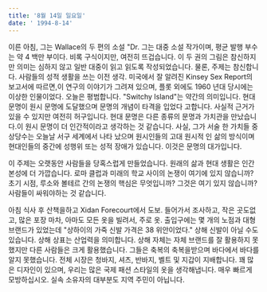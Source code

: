 ```yaml
---
title: '8월 14일 일요일'
date: ' 1994-8-14'
---
```

이른 아침, 그는 Wallace의 두 편의 소설 "Dr. 그는 대중 소설 작가이며, 평균 발행 부수는 약 4 백만 부이다. 비록 구식이지만, 여전히 뜨겁습니다. 이 두 권의 그림은 참신하지만 의미는 심하지 않고 일반 대중이 읽고 읽도록 작성되었습니다. 물론, 주제는 참신합니다. 사람들의 성적 생활을 쓰는 이전 생각. 미국에서 잘 알려진 Kinsey Sex Report의 보고서에 따르면,이 연구의 이야기가 그려져 있으며, 플롯 외에도 1960 년대 당시에는 이상한 인물이었다. 오늘은 평범합니다. "Switchy Island"는 약간의 의미입니다. 현대 문명이 원시 문명에 도달했으며 문명의 개념이 타격을 입었다 고합니다. 사실적 근거가있을 수 있지만 여전히 허구입니다. 현대 문명은 다른 종류의 문명과 가치관을 만났습니다.이 원시 문명이 더 인간적이라고 생각하는 것 같습니다. 사실, 그가 서술 한 가치들 중 상당수는 오늘날 서구 세계에서 나타 났으며 원시인들의 고대 원시적 인 삶의 방식이며 현대인들의 중간에 성행위 또는 성적 장애가 있습니다. 이것은 문명의 대가입니다.

이 주제는 오랫동안 사람들을 당혹스럽게 만들었습니다. 원래의 삶과 현대 생활은 인간 본성에 더 가깝습니다. 로마 클럽과 미래의 학교 사이의 논쟁이 여기에 있지 않습니까? 초기 시점, 루소와 볼테르 간의 논쟁의 핵심은 무엇입니까? 그것은 여기 있지 않습니까? 사람들이 싸워야하는 것 같습니다.

아침 식사 후 산책을하고 Xidan Forecourt에서 도보. 들어가서 조사하고, 작은 곳도없고, 많은 포장 마차, 아마도 모든 옷을 빌려서, 주로 옷. 출입구에는 몇 개의 노점과 대형 브랜드가 있었는데 "상하이의 가죽 신발 가격은 38 위안이었다." 상해 신발이 아닐 수도 있습니다. 상해 상표는 산업력을 의미합니다. 상해 자체는 자체 브랜드를 잘 활용하지 못했지만 다른 사람들은 크게 활용했습니다. 그들은 축복의 축복을받으며 바다에서 바다를 알지 못했습니다. 전체 시장은 청바지, 셔츠, 반바지, 벨트 및 지갑이 지배합니다. 꽤 많은 디자인이 있으며, 우리는 많은 국제 패션 스타일의 옷을 생각해냅니다. 매우 빠르게 모방하십시오. 실속 소유자의 대부분도 지역 주민이 아닙니다.


